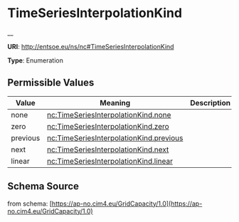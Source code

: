 # TimeSeriesInterpolationKind

__

**URI**: http://entsoe.eu/ns/nc#TimeSeriesInterpolationKind

**Type**: Enumeration

## Permissible Values

| Value | Meaning | Description |
| --- | --- | --- |
| none | [nc:TimeSeriesInterpolationKind.none](http://entsoe.eu/ns/nc#TimeSeriesInterpolationKind.none) |  |
| zero | [nc:TimeSeriesInterpolationKind.zero](http://entsoe.eu/ns/nc#TimeSeriesInterpolationKind.zero) |  |
| previous | [nc:TimeSeriesInterpolationKind.previous](http://entsoe.eu/ns/nc#TimeSeriesInterpolationKind.previous) |  |
| next | [nc:TimeSeriesInterpolationKind.next](http://entsoe.eu/ns/nc#TimeSeriesInterpolationKind.next) |  |
| linear | [nc:TimeSeriesInterpolationKind.linear](http://entsoe.eu/ns/nc#TimeSeriesInterpolationKind.linear) |  |
## Schema Source

from schema: [https://ap-no.cim4.eu/GridCapacity/1.0](https://ap-no.cim4.eu/GridCapacity/1.0)
